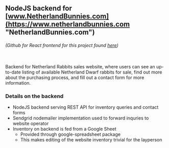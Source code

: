 ## NodeJS backend for [www.NetherlandBunnies.com](https://www.netherlandbunnies.com "NetherlandBunnies.com")
###### (Github for React frontend for this project found [here](https://github.com/ggroce/netherland-rabbits-frontend "Frontend: netherland-rabbits-frontend"))

<br>
Backend for Netherland Rabbits sales website, where users can see an up-to-date listing of available Netherland Dwarf rabbits for sale, find out more about the purchasing process, and fill out a contact form for more information.  

### Details on the backend
* NodeJS backend serving REST API for inventory queries and contact forms
* Sendgrid nodemailer implementation used to forward inquries to website operator
* Inventory on backend is fed from a Google Sheet
  * Provided through google-spreadsheet package
  * This makes editing of the website inventory trivial for the layperson
